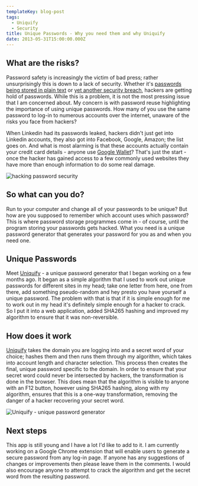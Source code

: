 ```yaml
---
templateKey: blog-post
tags:
  - Uniquify
  - Security
title: Unique Passwords - Why you need them and why Uniquify
date: 2013-05-31T15:00:00.000Z
---
```


## What are the risks?

Password safety is increasingly the victim of bad press; rather unsurprisingly this is down to a lack of security. Whether it's [passwords being stored in plain text][1] or [yet another security breach][2], hackers are getting hold of passwords. While this is a problem, it is not the most pressing issue that I am concerned about. My concern is with password reuse highlighting the importance of using unique passwords. How many of you use the same password to log-in to numerous accounts over the internet, unaware of the risks you face from hackers?

<!--excerpt-->

When Linkedin had its passwords leaked, hackers didn't just get into Linkedin accounts, they also got into Facebook, Google, Amazon; the list goes on. And what is most alarming is that these accounts actually contain your credit card details - anyone use [Google Wallet][3]? That's just the start - once the hacker has gained access to a few commonly used websites they have more than enough information to do some real damage.

![hacking password security][4]

## So what can you do?

Run to your computer and change all of your passwords to be unique? But how are you supposed to remember which account uses which password? This is where password storage programmes come in - of course, until the program storing your passwords gets hacked. What you need is a unique password generator that generates your password for you as and when you need one.

## Unique Passwords

Meet [Uniquify][5] - a unique password generator that I began working on a few months ago. It began as a simple algorithm that I used to work out unique passwords for different sites in my head; take one letter from here, one from there, add something pseudo-random and hey presto you have yourself a unique password. The problem with that is that if it is simple enough for me to work out in my head it's definitely simple enough for a hacker to crack. So I put it into a web application, added SHA265 hashing and improved my algorithm to ensure that it was non-reversible.

## How does it work

[Uniquify][5] takes the domain you are logging into and a secret word of your choice; hashes them and then runs them through my algorithm, which takes into account length and character selection. This process then creates the final, unique password specific to the domain. In order to ensure that your secret word could never be intersected by hackers, the transformation is done in the browser. This does mean that the algorithm is visible to anyone with an F12 button, however using SHA265 hashing, along with my algorithm, ensures that this is a one-way transformation, removing the danger of a hacker recovering your secret word.

![Uniquify - unique password generator][6]

## Next steps

This app is still young and I have a lot I'd like to add to it. I am currently working on a Google Chrome extension that will enable users to generate a secure password from any log-in page. If anyone has any suggestions of changes or improvements then please leave them in the comments. I would also encourage anyone to attempt to crack the algorithm and get the secret word from the resulting password.

   [1]: http://plaintextoffenders.com/ "plain text offenders"
   [2]: https://drupal.org/news/130529SecurityUpdate "Important Security Update: Reset Your Drupal.org Password"
   [3]: https://wallet.google.com/ "Google Wallet"
   [4]: /../img/hackers_security_password-100004008-gallery.jpg
   [5]: http://www.macsentom.co.uk/Uniquify "Uniquify - Secure Password Generator"
   [6]: /../img/Uniquify.png
